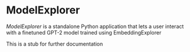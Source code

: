 # ModelExplorer

_ModelExplorer_ is a standalone Python application that lets a user interact with a finetuned GPT-2 model trained using EmbeddingExplorer

This is a stub for further documentation